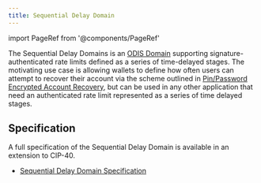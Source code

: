 ```yaml
---
title: Sequential Delay Domain
---
```


import PageRef from '@components/PageRef'

The Sequential Delay Domains is an [ODIS Domain](/what-is-celo/about-celo-l1/protocol/identity/odis-domain) supporting signature-authenticated rate limits defined as a series of time-delayed stages.
The motivating use case is allowing wallets to define how often users can attempt to recover their account via the scheme outlined in [Pin/Password Encrypted Account Recovery](/what-is-celo/about-celo-l1/protocol/identity/encrypted-cloud-backup), but can be used in any other application that need an authenticated rate limit represented as a series of time delayed stages.

## Specification

A full specification of the Sequential Delay Domain is available in an extension to CIP-40.

- [Sequential Delay Domain Specification](https://github.com/celo-org/celo-proposals/blob/master/CIPs/CIP-0040/sequentialDelayDomain.md)

